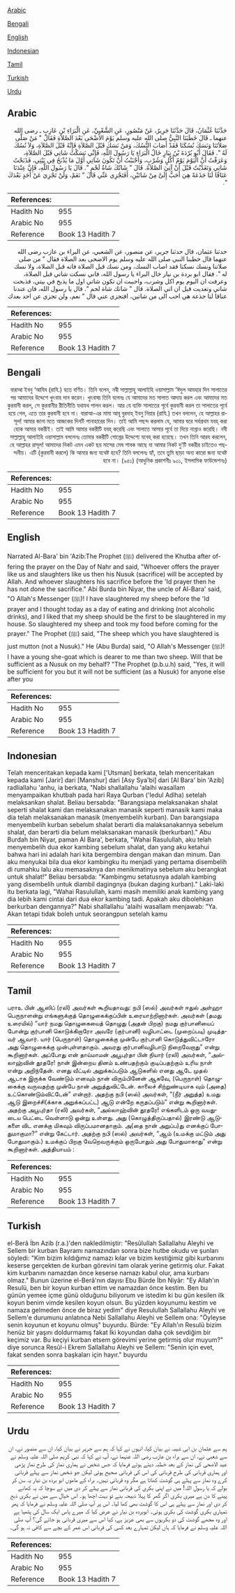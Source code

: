 [Arabic](#arabic)

[Bengali](#bengali)

[English](#english)

[Indonesian](#indonesian)

[Tamil](#tamil)

[Turkish](#turkish)

[Urdu](#urdu)

## Arabic


<div dir="rtl" lang="ar" style={{fontSize:'larger',backgroundColor:'#f8f9fa',padding:20}}>
حَدَّثَنَا عُثْمَانُ، قَالَ حَدَّثَنَا جَرِيرٌ، عَنْ مَنْصُورٍ، عَنِ الشَّعْبِيِّ، عَنِ الْبَرَاءِ بْنِ عَازِبٍ ـ رضى الله عنهما ـ قَالَ خَطَبَنَا النَّبِيُّ صلى الله عليه وسلم يَوْمَ الأَضْحَى بَعْدَ الصَّلاَةِ فَقَالَ ‏"‏ مَنْ صَلَّى صَلاَتَنَا وَنَسَكَ نُسُكَنَا فَقَدْ أَصَابَ النُّسُكَ، وَمَنْ نَسَكَ قَبْلَ الصَّلاَةِ فَإِنَّهُ قَبْلَ الصَّلاَةِ، وَلاَ نُسُكَ لَهُ ‏"‏‏.‏ فَقَالَ أَبُو بُرْدَةَ بْنُ نِيَارٍ خَالُ الْبَرَاءِ يَا رَسُولَ اللَّهِ، فَإِنِّي نَسَكْتُ شَاتِي قَبْلَ الصَّلاَةِ، وَعَرَفْتُ أَنَّ الْيَوْمَ يَوْمُ أَكْلٍ وَشُرْبٍ، وَأَحْبَبْتُ أَنْ تَكُونَ شَاتِي أَوَّلَ مَا يُذْبَحُ فِي بَيْتِي، فَذَبَحْتُ شَاتِي وَتَغَدَّيْتُ قَبْلَ أَنْ آتِيَ الصَّلاَةَ‏.‏ قَالَ ‏"‏ شَاتُكَ شَاةُ لَحْمٍ ‏"‏‏.‏ قَالَ يَا رَسُولَ اللَّهِ، فَإِنَّ عِنْدَنَا عَنَاقًا لَنَا جَذَعَةً هِيَ أَحَبُّ إِلَىَّ مِنْ شَاتَيْنِ، أَفَتَجْزِي عَنِّي قَالَ ‏"‏ نَعَمْ، وَلَنْ تَجْزِيَ عَنْ أَحَدٍ بَعْدَكَ ‏"‏‏.‏
</div>
<div style={{backgroundColor:'#f8f9fa',padding:20, marginBottom: 10}}><table> <thead> <tr> <th>References:</th> <th></th> </tr> </thead> <tbody><tr><td>Hadith No</td><td>955</td></tr><tr><td>Arabic No</td><td>955</td></tr><tr><td>Reference</td><td>Book 13 Hadith 7</td></tr></tbody></table></div>


<div dir="rtl" lang="ar" style={{fontSize:'larger',backgroundColor:'#f8f9fa',padding:20}}>
حدثنا عثمان، قال حدثنا جرير، عن منصور، عن الشعبي، عن البراء بن عازب رضى الله عنهما قال خطبنا النبي صلى الله عليه وسلم يوم الاضحى بعد الصلاة فقال " من صلى صلاتنا ونسك نسكنا فقد اصاب النسك، ومن نسك قبل الصلاة فانه قبل الصلاة، ولا نسك له ". فقال ابو بردة بن نيار خال البراء يا رسول الله، فاني نسكت شاتي قبل الصلاة، وعرفت ان اليوم يوم اكل وشرب، واحببت ان تكون شاتي اول ما يذبح في بيتي، فذبحت شاتي وتغديت قبل ان اتي الصلاة. قال " شاتك شاة لحم ". قال يا رسول الله، فان عندنا عناقا لنا جذعة هي احب الى من شاتين، افتجزي عني قال " نعم، ولن تجزي عن احد بعدك
</div>
<div style={{backgroundColor:'#f8f9fa',padding:20, marginBottom: 10}}><table> <thead> <tr> <th>References:</th> <th></th> </tr> </thead> <tbody><tr><td>Hadith No</td><td>955</td></tr><tr><td>Arabic No</td><td>955</td></tr><tr><td>Reference</td><td>Book 13 Hadith 7</td></tr></tbody></table></div>

## Bengali


<div dir="rtl" lang="bn" style={{fontSize:'larger',backgroundColor:'#f8f9fa',padding:20}}>
বারাআ ইবনু ‘আযিব (রাযি.) হতে বর্ণিত। তিনি বলেন, নবী সাল্লাল্লাহু আলাইহি ওয়াসাল্লাম ‘ঈদুল আযহার দিন সালাতের পর আমাদের উদ্দেশে খুৎবাহ দান করেন। খুৎবাহ্য় তিনি বলেনঃ যে আমাদের মত সালাত আদায় করল এবং আমাদের মত কুরবানী করল, সে কুরবানীর রীতিনীতি যথাযথ পালন করল। আর যে ব্যক্তি সালাতের পূর্বে কুরবানী করল তা সালাতের পূর্বে হয়ে গেল, এতে তার কুরবানী হবে না। বারাআ-এর মামা আবূ বুরদাহ্ ইবনু নিয়ার (রাযি.) তখন বললেন, হে আল্লাহর রাসূল! আমার জানা মতে আজকের দিনটি পানাহারের দিন। তাই আমি পছন্দ করলাম যে, আমার ঘরে সর্বপ্রথম যবহ্ করা হোক আমার বকরীই। তাই আমি আমার বকরীটি যবহ্ করেছি এবং সালাতে আসার পূর্বে তা দিয়ে নাশ্তাও করেছি। নবী সাল্লাল্লাহু আলাইহি ওয়াসাল্লাম বললেনঃ তোমার বকরীটি গোশ্তের উদ্দেশ্যে যবেহ্ করা হয়েছে। তখন তিনি আরয করলেন, হে আল্লাহর রাসূল! আমাদের নিকট এমন একট ছয় মাসের মেষ শাবক আছে যা আমার নিকট দু’টি বকরীর চাইতেও পছন্দনীয়। এটি (কুরবানী করলে) কি আমার জন্য যথেষ্ট হবে? তিনি বললেনঃ হ্যাঁ, তবে তুমি ছাড়া অন্য কারো জন্য যথেষ্ট হবে না। (৯৫১) (আধুনিক প্রকাশনীঃ ৯০১, ইসলামিক ফাউন্ডেশনঃ)
</div>
<div style={{backgroundColor:'#f8f9fa',padding:20, marginBottom: 10}}><table> <thead> <tr> <th>References:</th> <th></th> </tr> </thead> <tbody><tr><td>Hadith No</td><td>955</td></tr><tr><td>Arabic No</td><td>955</td></tr><tr><td>Reference</td><td>Book 13 Hadith 7</td></tr></tbody></table></div>

## English


<div dir="ltr" lang="en" style={{fontSize:'larger',backgroundColor:'#f8f9fa',padding:20}}>
Narrated Al-Bara' bin 'Azib:The Prophet (ﷺ) delivered the Khutba after offering the prayer on the Day of Nahr and said, "Whoever offers the prayer like us and slaughters like us then his Nusuk (sacrifice) will be accepted by Allah. And whoever slaughters his sacrifice before the 'Id prayer then he has not done the sacrifice." Abi Burda bin Niyar, the uncle of Al-Bara' said, "O Allah's Messenger (ﷺ)! I have slaughtered my sheep before the 'Id prayer and I thought today as a day of eating and drinking (not alcoholic drinks), and I liked that my sheep should be the first to be slaughtered in my house. So slaughtered my sheep and took my food before coming for the prayer." The Prophet (ﷺ) said, "The sheep which you have slaughtered is just mutton (not a Nusuk)." He (Abu Burda) said, "O Allah's Messenger (ﷺ)! I have a young she-goat which is dearer to me than two sheep. Will that be sufficient as a Nusuk on my behalf? "The Prophet (p.b.u.h) said, "Yes, it will be sufficient for you but it will not be sufficient (as a Nusuk) for anyone else after you
</div>
<div style={{backgroundColor:'#f8f9fa',padding:20, marginBottom: 10}}><table> <thead> <tr> <th>References:</th> <th></th> </tr> </thead> <tbody><tr><td>Hadith No</td><td>955</td></tr><tr><td>Arabic No</td><td>955</td></tr><tr><td>Reference</td><td>Book 13 Hadith 7</td></tr></tbody></table></div>

## Indonesian


<div dir="ltr" lang="id" style={{fontSize:'larger',backgroundColor:'#f8f9fa',padding:20}}>
Telah menceritakan kepada kami ['Utsman] berkata, telah menceritakan kepada kami [Jarir] dari [Manshur] dari [Asy Sya'bi] dari [Al Bara' bin 'Azib] radliallahu 'anhu, ia berkata, "Nabi shallallahu 'alaihi wasallam menyampaikan khutbah pada hari Raya Qurban ('Iedul Adlha) setelah melaksankan shalat. Beliau bersabda: "Barangsiapa melaksanakan shalat seperti shalat kami dan melaksanakan manasik seperti manasik kami maka dia telah melaksanakan manasik (menyembelih kurban). Dan barangsiapa menyembelih kurban sebelum shalat berarti dia malaksanakannya sebelum shalat, dan berarti dia belum melaksanakan manasik (berkurban)." Abu Burdah bin Niyar, paman Al Bara', berkata, "Wahai Rasulullah, aku telah menyembelih dua ekor kambing sebelum shalat, dan yang aku ketahui bahwa hari ini adalah hari kita bergembira dengan makan dan minum. Dan aku menyukai bila dua ekor kambingku itu menjadi yang pertama disembelih di rumahku lalu aku memasaknya dan menikmatinya sebelum aku berangkat untuk shalat!" Beliau bersabda: "Kambingmu setatusnya adalah kambing yang disembelih untuk diambil dagingnya (bukan daging kurban)." Laki-laki itu berkata lagi, "Wahai Rasulullah, kami masih memiliki anak kambing yang dia lebih kami cintai dari dua ekor kambing tadi. Apakah aku dibolehkan berkurban dengannya?" Nabi shallallahu 'alaihi wasallam menjawab: "Ya. Akan tetapi tidak boleh untuk seorangpun setelah kamu
</div>
<div style={{backgroundColor:'#f8f9fa',padding:20, marginBottom: 10}}><table> <thead> <tr> <th>References:</th> <th></th> </tr> </thead> <tbody><tr><td>Hadith No</td><td>955</td></tr><tr><td>Arabic No</td><td>955</td></tr><tr><td>Reference</td><td>Book 13 Hadith 7</td></tr></tbody></table></div>

## Tamil


<div dir="ltr" lang="ta" style={{fontSize:'larger',backgroundColor:'#f8f9fa',padding:20}}>
பராஉ பின் ஆஸிப் (ரலி) அவர்கள் கூறியதாவது: நபி (ஸல்) அவர்கள் ஈதுல் அள்ஹா பெருநாளன்று எங்களுக்குத் தொழுகைக்குப்பின் உரையாற்றினார்கள். அவர்கள் (தமது உரையில்) “யார் நமது தொழுகையைத் தொழுது (அதன் பிறகு) நமது குர்பானியைப் போன்று குர்பானி கொடுக்கிறாரோ அவரே (குர்பானி) வழிபாட்டை (முறைப்படி) முடித்தவர் ஆவார். யார் (பெருநாள்) தொழுகைக்கு முன்பே குர்பானி கொடுத்துவிட்டாரோ அது தொழுகைக்கு முன்புள்ளதாகும். அவரது குர்பானிவழிபாடு நிறைவேறாது” என்று கூறினார்கள். அப்போது என் தாய்மாமன் அபூபுர்தா பின் நியார் (ரலி) அவர்கள், “அல்லாஹ்வின் தூதரே! நான் இன்றைய தினம் உண்பதற்கும் குடிப்பதற்கும் உரிய நாள் என்று அறிந்தேன். எனது வீட்டில் அறுக்கப்படும் ஆடுகளில் எனது ஆடே முதல் ஆடாக இருக்க வேண்டும் எனவும் நான் விரும்பினேன் ஆகவே, (பெருநாள்) தொழுகைக்கு வருவதற்கு முன்பே நான் அறுத்துவிட்டேன். காலைச் சிற்றுண்டியாக வும் (அதை) உட்கொண்டும்விட்டேன்” என்றார். அதற்கு நபி (ஸல்) அவர்கள், “(நீர் அறுத்த) உமது ஆடு இறைச்சி(க்காக அறுக்கப்பட்ட) ஆடு என்றே கருதப்படும்” என்று கூறினார்கள். அதற்கு அபூபுர்தா (ரலி) அவர்கள், “அல்லாஹ்வின் தூதரே! எங்களிடம் ஒரு வயதுடைய பெட்டை வெள்ளாடு ஒன்று உள்ளது. அது (கொழுத்திருப்பதால்) இரண்டு ஆடுகளை விட எனக்கு மிகவும் விருப்பமானதாகும். அ(தை நான் அறுப்ப)து எனக்குப் போதுமாகுமா?” என்று கேட்டார். அதற்கு நபி (ஸல்) அவர்கள், “ஆம் (உமக்கு மட்டும் அது போதுமாகும்.) உமக்குப் பிறகு வேறெவருக்கும் ஒருபோதும் அது போதுமாகாது” என்று கூறினார்கள். அத்தியாயம் :
</div>
<div style={{backgroundColor:'#f8f9fa',padding:20, marginBottom: 10}}><table> <thead> <tr> <th>References:</th> <th></th> </tr> </thead> <tbody><tr><td>Hadith No</td><td>955</td></tr><tr><td>Arabic No</td><td>955</td></tr><tr><td>Reference</td><td>Book 13 Hadith 7</td></tr></tbody></table></div>

## Turkish


<div dir="ltr" lang="tr" style={{fontSize:'larger',backgroundColor:'#f8f9fa',padding:20}}>
el-Berâ İbn Azib (r.a.)'den nakledilmiştir: "Resûlullah Sallallahu Aleyhi ve Sellem bir kurban Bayramı namazından sonra bize hutbe okudu ve şunları söyledi: "Kim bizim kıldığımız namazı kılar ve bizim kestiğimiz gibi kurbanını keserse gerçekten de kurban görevini tam olarak yerine getirmiş olur. Fakat kim kurbanını namazdan önce keserse namazı kabul olur, ama kurbanı olmaz." Bunun üzerine el-Berâ'nın dayısı Ebu Bürde İbn Niyâr: "Ey Allah'ın Resulü, ben bir koyun kurban ettim ve namazdan önce kestim. Ben bu günün yemee içme günü olduğunu biliyorum ve istedim ki bu gün kesilen ilk koyun benim vimde kesilen koyun olsun. Bu yüzden koyunumu kestim ve namaza gelmeden önce de biraz yedim" diye Resulullah Sallallahu Aleyhi ve Sellem'e durumunu anlatınca Nebi Sallallahu Aleyhi ve Sellem ona: "Öyleyse senin koyunun et koyunu olmuş" buyurdu. Bürde: "Ey Allah'ın Resulü bizim henüz bir yaşını doldurmamış fakat İki koyundan daha çok sevdiğim bir keçimiz var. Bu keçiyi kurban etsem görevimi yerine getirmiş olur muyum?" diye sorunca Resûl-i Ekrem Sallallahu Aleyhi ve Sellem: "Senin için evet, fakat senden sonra başkaları için hayır." buyurdu
</div>
<div style={{backgroundColor:'#f8f9fa',padding:20, marginBottom: 10}}><table> <thead> <tr> <th>References:</th> <th></th> </tr> </thead> <tbody><tr><td>Hadith No</td><td>955</td></tr><tr><td>Arabic No</td><td>955</td></tr><tr><td>Reference</td><td>Book 13 Hadith 7</td></tr></tbody></table></div>

## Urdu


<div dir="rtl" lang="ur" style={{fontSize:'larger',backgroundColor:'#f8f9fa',padding:20}}>
ہم سے عثمان بن ابی شیبہ نے بیان کیا، انہوں نے کہا کہ ہم سے جریر نے بیان کیا، ان سے منصور نے، ان سے شعبی نے، ان سے براء بن عازب رضی اللہ عنہما نے، آپ نے کہا کہ نبی کریم صلی اللہ علیہ وسلم نے عید الاضحی کی نماز کے بعد خطبہ دیتے ہوئے فرمایا کہ جس شخص نے ہماری نماز کی طرح نماز پڑھی اور ہماری قربانی کی طرح قربانی کی اس کی قربانی صحیح ہوئی لیکن جو شخص نماز سے پہلے قربانی کرے وہ نماز سے پہلے ہی گوشت کھاتا ہے مگر وہ قربانی نہیں۔ براء کے ماموں ابو بردہ بن نیار یہ سن کر بولے کہ یا رسول اللہ! میں نے اپنی بکری کی قربانی نماز سے پہلے کر دی میں نے سوچا کہ یہ کھانے پینے کا دن ہے میری بکری اگر گھر کا پہلا ذبیحہ بنے تو بہت اچھا ہو۔ اس خیال سے میں نے بکری ذبح کر دی اور نماز سے پہلے ہی اس کا گوشت بھی کھا لیا۔ اس پر آپ صلی اللہ علیہ وسلم نے فرمایا کہ پھر تمہاری بکری گوشت کی بکری ہوئی۔ ابوبردہ بن نیار نے عرض کیا کہ میرے پاس ایک سال کی پٹھیا ہے اور وہ مجھے گوشت کی دو بکریوں سے بھی عزیز ہے، کیا اس سے میری قربانی ہو جائے گی؟ آپ صلی اللہ علیہ وسلم نے فرمایا کہ ہاں لیکن تمہارے بعد کسی کی قربانی اس عمر کے بچے سے کافی نہ ہو گی۔
</div>
<div style={{backgroundColor:'#f8f9fa',padding:20, marginBottom: 10}}><table> <thead> <tr> <th>References:</th> <th></th> </tr> </thead> <tbody><tr><td>Hadith No</td><td>955</td></tr><tr><td>Arabic No</td><td>955</td></tr><tr><td>Reference</td><td>Book 13 Hadith 7</td></tr></tbody></table></div>